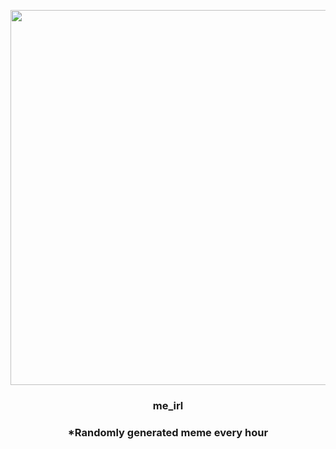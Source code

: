 <p align="center">
        <img src="https://i.redd.it/l9rsa78811791.jpg" width="600" height="600">
        </p>
        <h3 align="center">me_irl</h3>
        <h3 align="center">*Randomly generated meme every hour</h3>
    